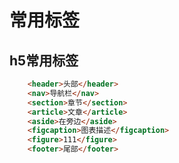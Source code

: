 # 常用标签



## h5常用标签
```html
    <header>头部</header>
    <nav>导航栏</nav>
    <section>章节</section>
    <article>文章</article>
    <aside>在旁边</aside>
    <figcaption>图表描述</figcaption>
    <figure>111</figure>
    <footer>尾部</footer>
```

<!-- ![alt lufei](./img/lufei.jpg "路飞") -->